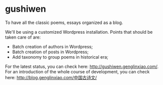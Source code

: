 # gushiwen
To have all the classic poems, essays organized as a blog.

We'll be using a customized Wordpress installation.
Points that should be taken care of are:
- Batch creation of authors in Wordpress;
- Batch creation of posts in Wordpress;
- Add taxonomy to group poems in historical era;

For the latest status, you can check here: http://gushiwen.genglinxiao.com/.
For an introduction of the whole course of development, you can check here: http://blog.genglinxiao.com/中国古诗文/
